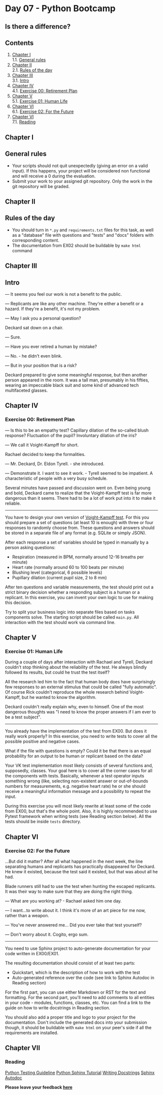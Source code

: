 # Day 07 - Python Bootcamp

## Is there a difference?

## Contents

1. [Chapter I](#chapter-i) \
    1.1. [General rules](#general-rules)
2. [Chapter II](#chapter-ii) \
    2.1. [Rules of the day](#rules-of-the-day)
3. [Chapter III](#chapter-iii) \
    3.1. [Intro](#intro)
4. [Chapter IV](#chapter-iv) \
    4.1. [Exercise 00: Retirement Plan](#exercise-00-retirement-plan)
5. [Chapter V](#chapter-v) \
    5.1. [Exercise 01: Human Life](#exercise-01-human-life)
6. [Chapter VI](#chapter-vi) \
    6.1. [Exercise 02: For the Future](#exercise-02-for-the-future)
7. [Chapter VI](#chapter-vii) \
    7.1. [Reading](#reading)

<h2 id="chapter-i" >Chapter I</h2>
<h2 id="general-rules" >General rules</h2>

- Your scripts should not quit unexpectedly (giving an error on a valid input). If this happens, your project will be considered non functional and will receive a 0 during the evaluation.
- Submit your work to your assigned git repository. Only the work in the git repository will be graded.

<h2 id="chapter-ii" >Chapter II</h2>
<h2 id="rules-of-the-day" >Rules of the day</h2>

- You should turn in `*.py` and `requirements.txt` files for this task, as well as a "database" file with questions and "tests" and "docs" folders with corresponding content.
- The documentation from EX02 should be buildable by `make html` command

<h2 id="chapter-iii" >Chapter III</h2>
<h2 id="intro" >Intro</h2>

 &mdash; It seems you feel our work is not a benefit to the public.
 
 &mdash; Replicants are like any other machine. They're either a benefit or a hazard. If they're a benefit, it's not my problem.
 
 &mdash; May I ask you a personal question?

Deckard sat down on a chair.
 
 &mdash; Sure.
 
 &mdash; Have you ever retired a human by mistake?
 
 &mdash; No. - he didn't even blink.
 
 &mdash; But in your position that is a risk?

Deckard prepared to give some meaningful response, but then another person appeared in the room.
It was a tall man, presumably in his fifties, wearing an impeccable black suit and some kind of 
advanced tech multifaceted glasses.

<h2 id="chapter-iv" >Chapter IV</h2>
<h3 id="exercise-00-retirement-plan">Exercise 00: Retirement Plan</h3>

 &mdash; Is this to be an empathy test? Capillary dilation of the so-called blush response?
 Fluctuation of the pupil? Involuntary dilation of the iris?

 &mdash; We call it Voight-Kampff for short.

Rachael decided to keep the formalities.

 &mdash; Mr. Deckard, Dr. Eldon Tyrell. - she introduced.

 &mdash; Demonstrate it. I want to see it work. - Tyrell seemed to be impatient. A characteristic
 of people with a very busy schedule.

Several minutes have passed and discussion went on. Even being young and bold, Deckard came to
realize that the Voight-Kampff test is far more dangerous than it seems. There had to be a lot of 
work put into it to make it reliable.

-----

You have to design your own version of [Voight-Kampff test](https://bladerunner.fandom.com/wiki/Voight-Kampff_test).
For this you should prepare a set of questions (at least 10 is enough) with three or four responses
to randomly choose from. These questions and answers should be stored in a separate file of any
format (e.g. SQLite or simply JSON).

After each response a set of variables should be typed in manually by a person
asking questions:

- Respiration (measured in BPM, normally around 12-16 breaths per minute)
- Heart rate (normally around 60 to 100 beats per minute)
- Blushing level (categorical, 6 possible levels)
- Pupillary dilation (current pupil size, 2 to 8 mm)

After ten questions and variable measurements, the test should print out a strict binary decision
whether a responding subject is a human or a replicant. In this exercise, you can invent your own
logic to use for making this decision.

Try to split your business logic into separate files based on tasks components solve. The starting 
script should be called `main.py`. All interaction with the test should work via command line.

<h2 id="chapter-v" >Chapter V</h2>
<h3 id="exercise-01-human-life">Exercise 01: Human Life</h3>

During a couple of days after interaction with Rachael and Tyrell, Deckard couldn't stop thinking
about the reliability of the test. He always blindly followed its results, but could he trust the
test itself?

All the research led him to the fact that human body does have surprisingly few responses to an
external stimulus that could be called "fully automatic". Of course Rick couldn't reproduce the
whole research behind Voight-Kampff, but he wanted to know the algorithm.

Deckard couldn't really explain why, even to himself. One of the most dangerous thoughts was
"I need to know the proper answers if I am ever to be a test subject".

-----

You already have the implementation of the test from EX00. But does it really work properly?
In this exercise, you need to write tests to cover all the possible positive and negative cases.

What if the file with questions is empty? Could it be that there is an equal probability for an
output to be human or replicant based on the data?

Your VK test implementation most likely consists of several functions and, supposedly, classes.
Your goal here is to cover all the corner cases for all the components with tests. Basically, 
whenever a test operator inputs something wrong (like, selecting non-existent answer or
out-of-bounds numbers for measurements, e.g. negative heart rate) he or she should receive a
meaningful information message and a possibility to repeat the input.

During this exercise you will most likely rewrite at least some of the code from EX00, but that's
the whole point. Also, it is highly recommended to use Pytest framework when writing tests (see 
Reading section below). All the tests should be inside `tests` directory.

<h2 id="chapter-vi" >Chapter VI</h2>
<h3 id="exercise-02-for-the-future">Exercise 02: For the Future</h3>

...But did it matter? After all what happened in the next week, the line separating humans and
replicants has practically disappeared for Deckard. He knew it existed, because the test said 
it existed, but that was about all he had.

Blade runners still had to use the test when hunting the escaped replicants. It was their 
way to make sure that they are doing the right thing.

 &mdash; What are you working at? - Rachael asked him one day. 

 &mdash; I want...to write about it. I think it's more of an art piece for me now, rather than a
 weapon.

 &mdash; You've never answered me... Did you ever take that test yourself?

 &mdash; Don't worry about it. Cogito, ergo sum.

-----

You need to use Sphinx project to auto-generate documentation for your code written in EX00/EX01.

The resulting documentation should consist of at least two parts:

- Quickstart, which is the description of how to work with the test
- Auto-generated reference over the code (see link to Sphinx Autodoc in Reading section)

For the first part, you can use either Markdown or RST for the text and formatting.
For the second part, you'll need to add comments to all entities in your code - modules,
functions, classes, etc. You can find a link to the guide on how to write docstrings in Reading
section.

You should also add a proper title and logo to your project for the documentation. Don't include 
the generated docs into your submission though, it should be buildable with `make html` on your 
peer's side if all the requirements are installed.

<h2 id="chapter-vii" >Chapter VII</h2>
<h3 id="reading">Reading</h3>

[Python Testing Guideline](https://realpython.com/pytest-python-testing)
[Python Sphinx Tutorial](https://www.sphinx-doc.org/en/master/tutorial/index.html)
[Writing Docstrings](https://realpython.com/documenting-python-code/)
[Sphinx Autodoc](https://www.sphinx-doc.org/en/master/usage/extensions/autodoc.html)

**Please leave your feedback [here](https://forms.gle/YEzd846qsykVaShq8)**
